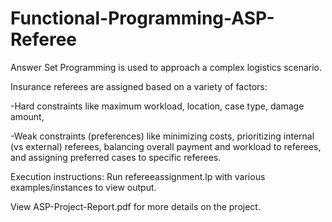 # Functional-Programming-ASP-Referee
Answer Set Programming is used to approach a complex logistics scenario.

Insurance referees are assigned based on a variety of factors:

-Hard constraints like maximum workload, location, case type, damage amount,

-Weak constraints (preferences) like minimizing costs, prioritizing internal (vs external) referees, balancing overall payment and workload to referees, and assigning preferred cases to specific referees.


Execution instructions:
Run refereeassignment.lp with various examples/instances to view output.

View ASP-Project-Report.pdf for more details on the project.
